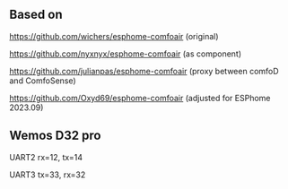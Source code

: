 ## Based on

https://github.com/wichers/esphome-comfoair (original)

https://github.com/nyxnyx/esphome-comfoair (as component)

https://github.com/julianpas/esphome-comfoair (proxy between comfoD and ComfoSense)

https://github.com/Oxyd69/esphome-comfoair (adjusted for ESPhome 2023.09)

## Wemos D32 pro
UART2 rx=12, tx=14

UART3 tx=33, rx=32
